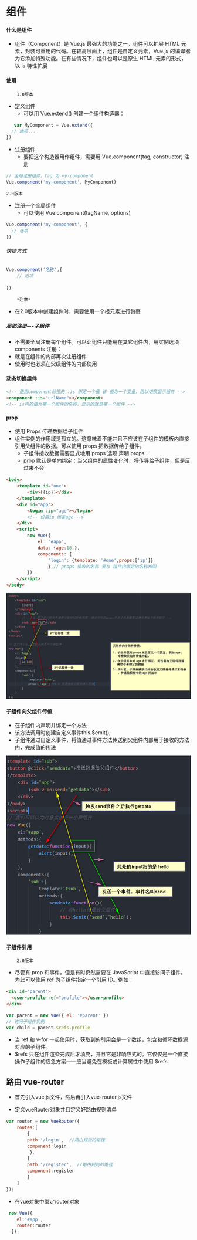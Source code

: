 # 组件
#### 什么是组件
- 组件（Component）是 Vue.js 最强大的功能之一。组件可以扩展 HTML 元素，封装可重用的代码。在较高层面上，组件是自定义元素，Vue.js 的编译器为它添加特殊功能。在有些情况下，组件也可以是原生 HTML 元素的形式，以 is 特性扩展

#### 使用
        1.0版本
- 定义组件
    + 可以用 Vue.extend() 创建一个组件构造器：
```javascript
   var MyComponent = Vue.extend({
  // 选项...
})
```
- 注册组件   
    + 要把这个构造器用作组件，需要用 Vue.component(tag, constructor) 注册  
```javascript
// 全局注册组件，tag 为 my-component
Vue.component('my-component', MyComponent)
```
    2.0版本
- 注册一个全局组件
    + 可以使用 Vue.component(tagName, options)    
```javascript   
Vue.component('my-component', {
  // 选项
})
```
###### 快捷方式
```javascript
Vue.component('名称',{
    // 选项

})
```
        *注意*
- 在2.0版本中创建组件时，需要使用一个根元素进行包裹

##### 局部注册---子组件
- 不需要全局注册每个组件。可以让组件只能用在其它组件内，用实例选项 components 注册：
- 就是在组件的内部再次注册组件
- 使用时也必须在父级组件的内部使用

#### 动态切换组件
```html
<!-- 使用component标签的 :is 绑定一个值 该 值为一个变量，用以切换显示组件 -->
<component :is="urlName"></component>
<!-- is内的值为哪一个组件的名称，显示的就是哪一个组件 -->
```

#### prop
- 使用 Props 传递数据给子组件
- 组件实例的作用域是孤立的。这意味着不能并且不应该在子组件的模板内直接引用父组件的数据。可以使用 props 把数据传给子组件。
    + 子组件接收数据需要显式地用 props 选项 声明 props：
    + prop 默认是单向绑定：当父组件的属性变化时，将传导给子组件，但是反过来不会

```html
<body>
    <template id="one">
        <div>{{ip}}</div>
    </template>
    <div id="app">
        <login :ip="age"></login>
        <!-- 设置ip 绑定age -->
    </div>
    <script>
        new Vue({
            el: '#app',
            data: {age:18,},
            components: {
                'login': {template: '#one',props:['ip']}
                },// props 接收的名称 要与 组件内绑定的名称相同
        })
    </script>
</body>
```
![001_父组件往子组件传值](../images/001_父组件往子组件传值.png)

#### 子组件向父组件传值
- 在子组件内声明并绑定一个方法
- 该方法调用时创建自定义事件this.$emit();
- 子组件通过自定义事件，将值通过事件方法传送到父组件内部用于接收的方法内，完成值的传递

![002_子组件往父组件传值](../images/002_子组件往父组件传值.png)

#### 子组件引用
        2.0版本
- 尽管有 prop 和事件，但是有时仍然需要在 JavaScript 中直接访问子组件。为此可以使用 ref 为子组件指定一个引用 ID。例如：
```html
<div id="parent">
  <user-profile ref="profile"></user-profile>
</div>
```
```javascript
var parent = new Vue({ el: '#parent' })
// 访问子组件实例
var child = parent.$refs.profile
```
- 当 ref 和 v-for 一起使用时，获取到的引用会是一个数组，包含和循环数据源对应的子组件。
- $refs 只在组件渲染完成后才填充，并且它是非响应式的。它仅仅是一个直接操作子组件的应急方案——应当避免在模板或计算属性中使用 $refs

## 路由 vue-router
- 首先引入vue.js文件，然后再引入vue-router.js文件

- 定义vueRouter对象并且定义好路由规则清单

```javascript
var router = new VueRouter({
	routes:[
		{  
        path:'/login',  //路由规则的路径
		component:login
         },
		{
		path:'/register',  //路由规则的路径
		component:register
		}
	]
});

```
- 在vue对象中绑定router对象
```javascript
 new Vue({
  	el:'#app',
  	router:router
  });
```

